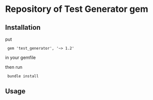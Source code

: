 # Repository of Test Generator gem

## Installation

put 

``` gem 'test_generator', '~> 1.2'```

in your gemfile

then run

``` bundle install```

## Usage
